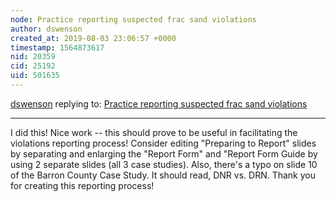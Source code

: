 ```yaml
---
node: Practice reporting suspected frac sand violations 
author: dswenson
created_at: 2019-08-03 23:06:57 +0000
timestamp: 1564873617
nid: 20359
cid: 25192
uid: 501635
---
```




[dswenson](../profile/dswenson) replying to: [Practice reporting suspected frac sand violations ](../notes/stevie/07-30-2019/practice-reporting-suspected-frac-sand-violations)

----
I did this!
Nice work -- this should prove to be useful in facilitating the violations reporting process!
Consider editing "Preparing to Report" slides by separating and enlarging the "Report Form" and "Report Form Guide by using 2 separate slides (all 3 case studies).
Also, there's a typo on slide 10 of the Barron County Case Study.  It should read, DNR vs. DRN.
Thank you for creating this reporting process!
